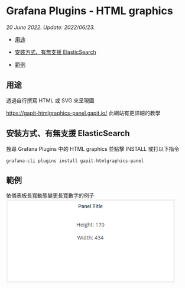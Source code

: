 # Grafana Plugins - HTML graphics

*20 June 2022. Update: 2022/06/23.*

* [用途](#use)

* [安裝方式、有無支援 ElasticSearch](#install)

* [範例](#example)

<h2 id="use">用途</h2>

透過自行撰寫 HTML 或 SVG 來呈現圖

https://gapit-htmlgraphics-panel.gapit.io/ 此網站有更詳細的教學

<h2 id="install">安裝方式、有無支援 ElasticSearch</h2>

搜尋 Grafana Plugins 中的 HTML graphics 並點擊 INSTALL 或打以下指令

    grafana-cli plugins install gapit-htmlgraphics-panel

<h2 id="example">範例</h2>

依儀表板長寬動態變更長寬數字的例子
![img](htmlgraphics.png)


